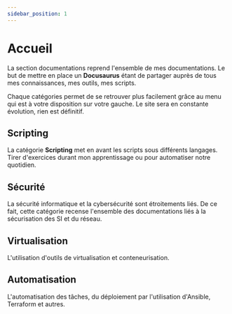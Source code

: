 ```yaml
---
sidebar_position: 1
---
```


# Accueil

La section documentations reprend l'ensemble de mes documentations. Le but de mettre en place un **Docusaurus** étant de partager auprès de tous mes connaissances, mes outils, mes scripts.

Chaque catégories permet de se retrouver plus facilement grâce au menu qui est à votre disposition sur votre gauche. Le site sera en constante évolution, rien est définitif.


## Scripting

La catégorie **Scripting** met en avant les scripts sous différents langages. Tirer d'exercices durant mon apprentissage ou pour automatiser notre quotidien.

## Sécurité

La sécurité informatique et la cybersécurité sont étroitements liés. De ce fait, cette catégorie recense l'ensemble des documentations liés à la sécurisation des SI et du réseau.

## Virtualisation

L'utilisation d'outils de virtualisation et conteneurisation.

## Automatisation

L'automatisation des tâches, du déploiement par l'utilisation d'Ansible, Terraform et autres.


